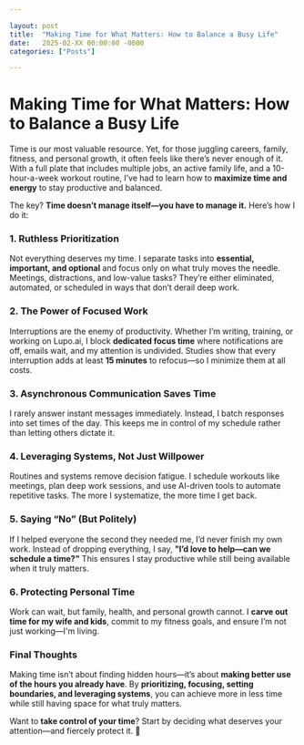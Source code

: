 ```yaml
---

layout: post
title:  "Making Time for What Matters: How to Balance a Busy Life"
date:   2025-02-XX 00:00:00 -0600
categories: ["Posts"] 

---
```


# **Making Time for What Matters: How to Balance a Busy Life**  

Time is our most valuable resource. Yet, for those juggling careers, family, fitness, and personal growth, it often feels like there’s never enough of it. With a full plate that includes multiple jobs, an active family life, and a 10-hour-a-week workout routine, I’ve had to learn how to **maximize time and energy** to stay productive and balanced.  

The key? **Time doesn’t manage itself—you have to manage it.** Here’s how I do it:  

### **1. Ruthless Prioritization**  
Not everything deserves my time. I separate tasks into **essential, important, and optional** and focus only on what truly moves the needle. Meetings, distractions, and low-value tasks? They’re either eliminated, automated, or scheduled in ways that don’t derail deep work.  

### **2. The Power of Focused Work**  
Interruptions are the enemy of productivity. Whether I’m writing, training, or working on Lupo.ai, I block **dedicated focus time** where notifications are off, emails wait, and my attention is undivided. Studies show that every interruption adds at least **15 minutes** to refocus—so I minimize them at all costs.  

### **3. Asynchronous Communication Saves Time**  
I rarely answer instant messages immediately. Instead, I batch responses into set times of the day. This keeps me in control of my schedule rather than letting others dictate it.  

### **4. Leveraging Systems, Not Just Willpower**  
Routines and systems remove decision fatigue. I schedule workouts like meetings, plan deep work sessions, and use AI-driven tools to automate repetitive tasks. The more I systematize, the more time I get back.  

### **5. Saying “No” (But Politely)**  
If I helped everyone the second they needed me, I’d never finish my own work. Instead of dropping everything, I say, **"I’d love to help—can we schedule a time?"** This ensures I stay productive while still being available when it truly matters.  

### **6. Protecting Personal Time**  
Work can wait, but family, health, and personal growth cannot. I **carve out time for my wife and kids**, commit to my fitness goals, and ensure I’m not just working—I'm living.  

### **Final Thoughts**  
Making time isn’t about finding hidden hours—it’s about **making better use of the hours you already have**. By **prioritizing, focusing, setting boundaries, and leveraging systems**, you can achieve more in less time while still having space for what truly matters.  

Want to **take control of your time**? Start by deciding what deserves your attention—and fiercely protect it. 🚀